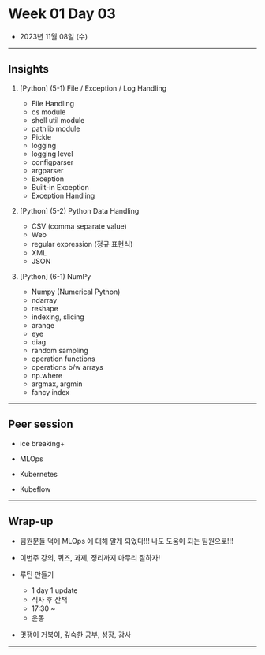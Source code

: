 # Week 01 Day 03 

- 2023년 11월 08일 (수)

---

## Insights


1) [Python] (5-1) File / Exception / Log Handling
    
    - File Handling
    - os module
    - shell util module
    - pathlib module
    - Pickle
    - logging
    - logging level
    - configparser
    - argparser
    - Exception
    - Built-in Exception
    - Exception Handling

2) [Python] (5-2) Python Data Handling
    - CSV (comma separate value)
    - Web
    - regular expression (정규 표현식)
    - XML
    - JSON
    
    
3) [Python] (6-1) NumPy
    - Numpy (Numerical Python)
    - ndarray
    - reshape
    - indexing, slicing
    - arange
    - eye
    - diag
    - random sampling
    - operation functions
    - operations b/w arrays
    - np.where
    - argmax, argmin
    - fancy index

---

## Peer session

- ice breaking+

- MLOps

- Kubernetes

- Kubeflow


---

## Wrap-up

- 팀원분들 덕에 MLOps 에 대해 알게 되었다!!! 나도 도움이 되는 팀원으로!!!

- 이번주 강의, 퀴즈, 과제, 정리까지 마무리 잘하자!

- 루틴 만들기
    - 1 day 1 update
    - 식사 후 산책
    - 17:30 ~ 
    - 운동
   
- 멋쟁이 거북이, 깊숙한 공부, 성장, 감사



---
